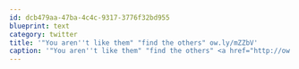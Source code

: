 ```yaml
---
id: dcb479aa-47ba-4c4c-9317-3776f32bd955
blueprint: text
category: twitter
title: '"You aren''t like them" "find the others" ow.ly/mZZbV'
caption: '"You aren''t like them" "find the others" <a href="http://ow.ly/mZZbV" title="http://ow.ly/mZZbV" class="link link_untco">ow.ly/mZZbV</a>'
---
```

